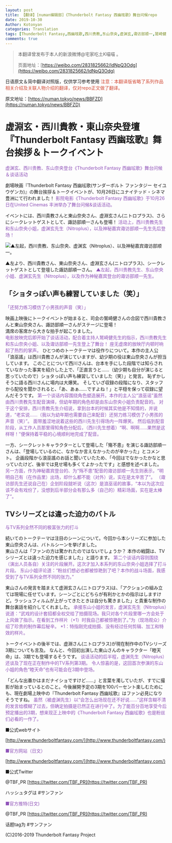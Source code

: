 ```yaml
---
layout: post
title: 【翻译】[numan编辑部]《Thunderbolt Fantasy 西幽玹歌》舞台问候repo
date: 2019-10-30
Author: Kotonyan
categories: Translation
tags: [Thunderbolt Fantasy,西幽玹歌,西川贵教,东山奈央,虚渊玄,诹访部顺一,鹫崎健]
comments: true
---
```


>本翻译曾发布于本人的新浪微博@宅家吃土K喵喵 。
>
>页面地址：[https://weibo.com/2831825662/IdNpQ3Odg](https://weibo.com/2831825662/IdNpQ3Odg)

日语原文＆简中翻译对照版，仅供学习参考使用
  <font color="#d24a35">注意：本翻译版省略了系列作品相关介绍及关联人物介绍的翻译，仅对repo正文做了翻译。</font>

原文地址：[https://numan.tokyo/news/BBFZD](https://numan.tokyo/news/BBFZD)

# 虚淵玄・西川貴教・東山奈央登壇『Thunderbolt Fantasy 西幽玹歌』舞台挨拶＆トークイベント
  <font color="#9053b9">虚渊玄、西川贵教、东山奈央登台《Thunderbolt Fantasy 西幽玹歌》舞台问候＆谈话活动</font>

劇場映画『Thunderbolt Fantasy 西幽玹歌(サンダーボルト ファンタジー セイユウゲンカ)』の舞台挨拶＆トークイベントが、10月26日にユナイテッド・シネマ豊洲にて行われました！
  <font color="#9053b9">影院电影《Thunderbolt Fantasy 西幽玹歌》于10月26日在United Cinemas 丰洲举办了舞台问候&amp;谈话活动。</font>

イベントには、西川貴教さんと東山奈央さん、虚淵玄さん(ニトロプラス)、さらにシークレットゲストとして、諏訪部順一さんも登場！
  <font color="#9053b9">活动上，西川贵教先生和东山奈央小姐，虚渊玄先生（Nitroplus），以及神秘嘉宾诹访部顺一先生先后登场！</font>

![▲左起，西川贵教、东山奈央、虚渊玄（Nitroplus）、以及神秘嘉宾诹访部顺一。](https://r.sinaimg.cn/large/article/5a27ddf8322fc1fa18941ee8d26f07e4 "▲左起，西川贵教、东山奈央、虚渊玄（Nitroplus）、以及神秘嘉宾诹访部顺一。")

▲左より、西川貴教さん、東山奈央さん、虚淵玄さん(ニトロプラス)、シークレットゲストとして登壇した諏訪部順一さん。
  <font color="#9053b9">▲左起，西川贵教先生、东山奈央小姐、虚渊玄先生（Nitroplus），以及作为神秘嘉宾登台的诹访部顺一先生。</font>

## 「ショタっぽい声も練習していました（笑）」
  <font color="#9053b9">「还努力练习模仿了小男孩的声音（笑）」</font>

映画上映後にトークイベントが始まると、司会の鷲崎健さんの合図で西川貴教さんと東山奈央さん、諏訪部順一さんがステージに登場！<br>満席の客席から大きな拍手が起こりました。<br>
  <font color="#9053b9">电影放映完后即开始了谈话活动，配合着主持人鹫崎健先生的指示，西川贵教先生和东山奈央小姐、以及诹访部顺一先生登上了舞台！</font>
  <font color="#9053b9">座无虚席的放映厅内顿时响起了热烈的掌声。</font>
ひとつめのトークテーマは役作りについて。本作の主人公「浪巫謠」は西川貴教さんが演じていますが、幼少期の役は東山奈央さんが担当しています。
  このことについて西川さんは、台本を手にした段階では知らされていなかった事実を紹介した上で、「正直言うと……（幼少期も自分が演じると思っていたので）ショタっぽい声も練習していました（笑）」と発言。
  恥ずかしそうに語る西川さんに場内は大爆笑。
  そしていざ収録の段階になり、スタッフから配役を聞かされると、「あ、あぁ……ですよね！」と平穏を保って収録に望んだそうです。
  <font color="#9053b9">第一个谈话内容围绕角色塑造展开。本作的主人公“浪巫谣”虽然由西川贵教先生配音演绎，但幼年期的角色却是由东山奈央小姐负责配音的。</font>
  <font color="#9053b9">对于这个安排，西川贵教先生介绍说，拿到台本的时候其实他是不知情的，并说道，“老实说……（我以为幼年期也需要自己来配音）还努力练习模仿了小男孩的声音（笑）”。</font>
  <font color="#9053b9">面带羞涩地说着这些的西川先生引得场内一阵爆笑。</font>
  <font color="#9053b9">然后临到配音阶段，从工作人员那里得知角色分配后，（西川先生想着）“啊、啊啊……果然是这样呀！”便保持着平稳的心境顺利地完成了配音。</font>

一方、シークレットキャラクターとして登場した「殤不患」を演じる諏訪部順一さんは、「登場しているのに、なかなか言えなかったのが辛かった」とコメント。
  企画段階から浪巫謠のお話と聞いていたため、「今回はでなかったかなと思っていたけど、後半では見せ場も多くてよかったです」と感想を述べました。
  <font color="#9053b9">另一方面，作为神秘嘉宾登台的、为“殇不患”配音的诹访部顺一先生则表示，“明明自己有（在作品里）出场，却什么都不能（对外）说，实在是太辛苦了”。</font>
  <font color="#9053b9">（诹访部先生还说自己在）企划阶段就听说（这次）是浪巫谣的故事，“本以为这次应该不会有戏份了，没想到后半部分会有那么多（自己的）精彩场面，实在是太棒了”。</font>

## TVシリーズとは違った迫力のバトル
  <font color="#9053b9">与TV系列全然不同的极富张力的打斗</font>

続いてのトークテーマは注目のシーンについて。今回から本シリーズに参加した東山奈央さんは、バトルシーンを挙げました。<br>東山さんは「ファンの方は驚かれたのではないでしょうか？ 本作の戦闘は、TVシリーズとは違った迫力を感じました」と語ります。
  <font color="#9053b9">第二个谈话内容则围绕（演出人员各自）关注的片段展开。这次才加入本系列的东山奈央小姐选择了打斗片段。</font>
  <font color="#9053b9">东山小姐评论道：“粉丝们想必也都被惊艳到了吧？本作的战斗场面，我感受到了与TV系列全然不同的张力。”</font>

東山さんの発言を踏まえて虚淵玄さん(ニトロプラス)は、「アクションの組み立ては現場に任せています。シーンごとにどちらが有利かとかの指示はしますけど。ラッシュフィルムが上がってきたときは自分も驚きました」と貴重な制作の舞台裏話を紹介してくれました。
  <font color="#9053b9">承接东山小姐的发言，虚渊玄先生（Nitroplus）说道：“武戏的设计套招都全权交给了拍摄现场。我只对各个片段里哪一方会处于上风做了指示。在看到工作样片（*1）时我自己都被惊艳到了。”为（现场观众）介绍了珍贵的制作幕后秘辛。</font>
  <font color="#9053b9">*1：特指刚完成拍摄、没有经过任何剪辑、加工和特效的样片。</font>

トークイベントの後半では、虚淵さん(ニトロプラス)が現在制作中のTVシリーズ3期についても言及。
  なんと、今回初出演した東山さんのキャラクター「睦天命」は、3期でも登場するそうです。
  <font color="#9053b9">谈话活动的后半程，虚渊先生（Nitroplus）还谈及了现在正在制作中的TV系列第3期。</font>
  <font color="#9053b9">令人惊喜的是，这回首次参演的东山小姐的角色“睦天命”也有可能会在3期中登场。</font>

「どんな出番かはまだナイショですけど……」と言葉を濁していたが、すでに撮影が始まっているとのこと。今後展開予定の3期を100パーセント楽しむためにも、現在劇場上映中の『Thunderbolt Fantasy 西幽玹歌』はファン必見になりそうですね。
  <font color="#9053b9">虽然（被虚渊先生）以“会怎么出场现在还不好说……”这样含糊不清的发言给模糊了过去，但确定拍摄是已然正在进行中了。为了能百分百地享受今后预定播出的3期，想来现正上映中的《Thunderbolt Fantasy 西幽玹歌》也是粉丝们必看的一作了。</font>

■公式webサイト

[http://www.thunderboltfantasy.com/](http://www.thunderboltfantasy.com/)

<font color="#9053b9">■官方网站（日文）</font>

[http://www.thunderboltfantasy.com/](http://www.thunderboltfantasy.com/)
  
■公式Twitter

@TBF_PR [https://twitter.com/TBF_PR](https://twitter.com/TBF_PR)

ハッシュタグは #サンファン 

<font color="#9053b9">■官方推特(日文)</font>

@TBF_PR [https://twitter.com/TBF_PR](https://twitter.com/TBF_PR)

话题tag为 #サンファン

(C)2016-2019 Thunderbolt Fantasy Project
